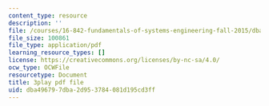 ```yaml
---
content_type: resource
description: ''
file: /courses/16-842-fundamentals-of-systems-engineering-fall-2015/dba496797dba2d953784081d195cd3ff_rpGJsC5INd4.pdf
file_size: 100861
file_type: application/pdf
learning_resource_types: []
license: https://creativecommons.org/licenses/by-nc-sa/4.0/
ocw_type: OCWFile
resourcetype: Document
title: 3play pdf file
uid: dba49679-7dba-2d95-3784-081d195cd3ff
---
```

